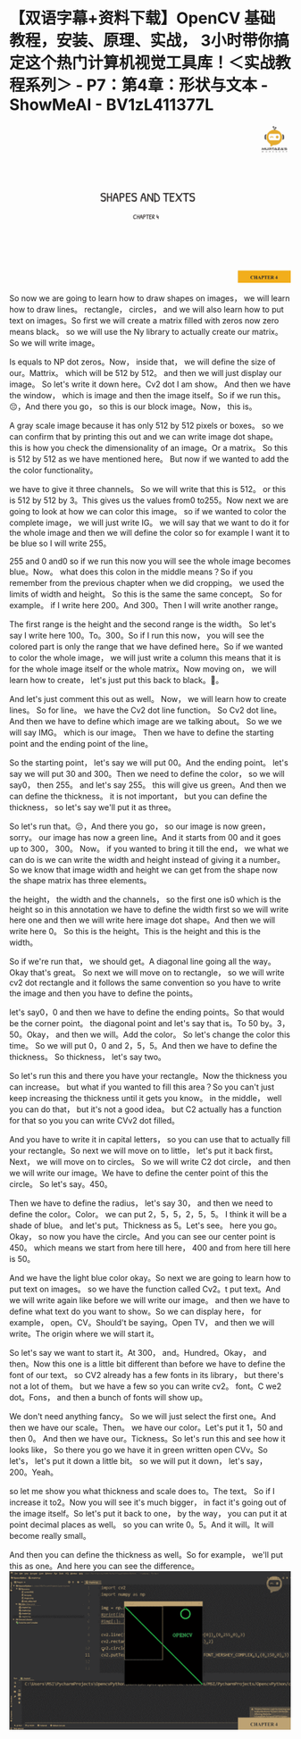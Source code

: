 # 【双语字幕+资料下载】OpenCV 基础教程，安装、原理、实战， 3小时带你搞定这个热门计算机视觉工具库！＜实战教程系列＞ - P7：第4章：形状与文本 - ShowMeAI - BV1zL411377L

![](img/8a937ccf6391fb83a5e9a49c5cfde311_0.png)

So now we are going to learn how to draw shapes on images， we will learn how to draw lines。 rectangle， circles， and we will also learn how to put text on images。So first we will create a matrix filled with zeros now zero means black。 so we will use the Ny library to actually create our matrix。So we will write image。

Is equals to NP dot zeros。Now， inside that， we will define the size of our。Mattrix。 which will be 512 by 512。 and then we will just display our image。 So let's write it down here。Cv2 dot I am show。 And then we have the window， which is image and then the image itself。So if we run this。😔，And there you go， so this is our block image。Now， this is。

A gray scale image because it has only 512 by 512 pixels or boxes。 so we can confirm that by printing this out and we can write image dot shape。 this is how you check the dimensionality of an image。Or a matrix。 So this is 512 by 512 as we have mentioned here。 But now if we wanted to add the the color functionality。

 we have to give it three channels。 So we will write that this is 512。 or this is 512 by 512 by 3。This gives us the values from0 to255。Now next we are going to look at how we can color this image。 so if we wanted to color the complete image， we will just write IG。 we will say that we want to do it for the whole image and then we will define the color so for example I want it to be blue so I will write 255。

255 and 0 and0 so if we run this now you will see the whole image becomes blue。Now。 what does this colon in the middle means？So if you remember from the previous chapter when we did cropping。 we used the limits of width and height。 So this is the same the same concept。 So for example。 if I write here 200。And 300。Then I will write another range。

 The first range is the height and the second range is the width。 So let's say I write here 100。To。300。So if I run this now， you will see the colored part is only the range that we have defined here。So if we wanted to color the whole image， we will just write a column this means that it is for the whole image itself or the whole matrix。Now moving on， we will learn how to create， let's just put this back to black。🤢。

And let's just comment this out as well。 Now， we will learn how to create lines。 So for line。 we have the Cv2 dot line function。 So Cv2 dot line。And then we have to define which image are we talking about。 So we we will say IMG。 which is our image。 Then we have to define the starting point and the ending point of the line。

 So the starting point， let's say we will put 00。And the ending point。 let's say we will put 30 and 300。Then we need to define the color， so we will say0， then 255。 and let's say 255。 this will give us green。And then we can define the thickness。 it is not important， but you can define the thickness， so let's say we'll put it as three。

So let's run that。😔，And there you go， so our image is now green， sorry。 our image has now a green line。And it starts from 00 and it goes up to 300， 300。 Now。 if you wanted to bring it till the end， we what we can do is we can write the width and height instead of giving it a number。So we know that image width and height we can get from the shape now the shape matrix has three elements。

 the height， the width and the channels， so the first one is0 which is the height so in this annotation we have to define the width first so we will write here one and then we will write here image dot shape。And then we will write here 0。 So this is the height。This is the height and this is the width。

So if we're run that， we should get。A diagonal line going all the way。Okay that's great。 So next we will move on to rectangle， so we will write cv2 dot rectangle and it follows the same convention so you have to write the image and then you have to define the points。

 let's say0，0 and then we have to define the ending points。So that would be the corner point。 the diagonal point and let's say that is。To 50 by。3，50。Okay， and then we will。Add the color。 So let's change the color this time。 So we will put 0，0 and 2，5，5。And then we have to define the thickness。 So thickness， let's say two。

So let's run this and there you have your rectangle。Now the thickness you can increase。 but what if you wanted to fill this area？So you can't just keep increasing the thickness until it gets you know。 in the middle， well you can do that， but it's not a good idea。 but C2 actually has a function for that so you you can write CVv2 dot filled。

And you have to write it in capital letters， so you can use that to actually fill your rectangle。So next we will move on to little， let's put it back first。 Next， we will move on to circles。 So we will write C2 dot circle， and then we will write our image。We have to define the center point of this the circle。 So let's say。450。

Then we have to define the radius， let's say 30， and then we need to define the color。Color。 we can put 2，5，5，2，5，5。 I think it will be a shade of blue。 and let's put。Thickness as 5。Let's see。 here you go。 Okay， so now you have the circle。And you can see our center point is 450。 which means we start from here till here， 400 and from here till here is 50。

And we have the light blue color okay。So next we are going to learn how to put text on images。 so we have the function called Cv2。t put text。And we will write again like before we will write our image。 and then we have to define what text do you want to show。So we can display here， for example， open。CV。Should't be saying。Open TV， and then we will write。The origin where we will start it。

So let's say we want to start it。At 300， and。Hundred。Okay， and then。Now this one is a little bit different than before we have to define the font of our text。 so CV2 already has a few fonts in its library， but there's not a lot of them。 but we have a few so you can write cv2。 font。C we2 dot。Fons， and then a bunch of fonts will show up。

 We don't need anything fancy。 So we will just select the first one。And then we have our scale。Then。 we have our color。Let's put it 1，50 and then 0。 And then we have our。Tickness。So let's run this and see how it looks like， So there you go we have it in green written open CVv。So let's， let's put it down a little bit。 so we will put it down， let's say， 200。Yeah。

 so let me show you what thickness and scale does to。The text。 So if I increase it to2。Now you will see it's much bigger， in fact it's going out of the image itself。So let's put it back to one， by the way， you can put it at point decimal places as well。 so you can write 0。5。And it will。It will become really small。

And then you can define the thickness as well。So for example， we'll put this as one。And here you can see the difference。![](img/8a937ccf6391fb83a5e9a49c5cfde311_2.png)